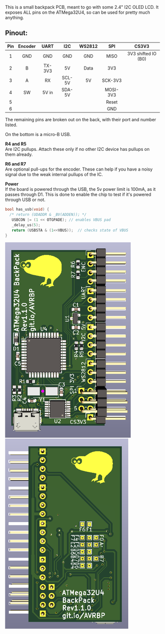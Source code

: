 This is a small backpack PCB, meant to go with some 2.4" I2C OLED LCD. It exposes ALL pins on the ATMega32U4, so can be used for pretty much anything.

## Pinout:

| Pin | Encoder |  UART  |   I2C  | WS2812 |    SPI   |        CS3V3        |
|:---:|:-------:|:------:|:------:|:------:|:--------:|:-------------------:|
|  1  |   GND   |   GND  |   GND  |   GND  |   MISO   | 3V3 shifted IO (B0) |
|  2  |    B    | TX-3V3 |   5V   |  Data  |    3V3   |                     |
|  3  |    A    |   RX   | SCL-5V |   5V   |  SCK-3V3 |                     |
|  4  |    SW   |  5V in | SDA-5V |        | MOSI-3V3 |                     |
|  5  |         |        |        |        |   Reset  |                     |
|  6  |         |        |        |        |    GND   |                     |

The remaining pins are broken out on the back, with their port and number listed.

On the bottom is a micro-B USB.

**R4 and R5**  
Are I2C pullups. Attach these only if no other I2C device has pullups on them already.

**R6 and R7**  
Are optional pull-ups for the encoder. These can help if you have a noisy signal due to the weak internal pullups of the IC.

**Power**  
If the board is powered through the USB, the 5v power limit is 100mA, as it passes through D1. This is done to enable the chip to test if it's powered through USB or not.

```C
bool has_usb(void) {
  /* return (UDADDR & _BV(ADDEN)); */
   USBCON |= (1 << OTGPADE); // enables VBUS pad
   _delay_us(5);
   return (USBSTA & (1<<VBUS));  // checks state of VBUS
}
```

![top render](images/top.png)
![bot render](images/bot.png)
